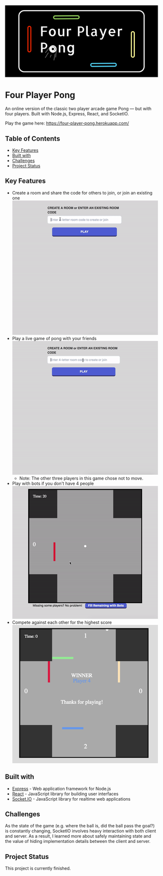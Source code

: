 <p align="center">
  <img src="documentation/pics/logo.png" alt="Four Player Pong logo"> 
</p>

# Four Player Pong
An online version of the classic two player arcade game Pong — but with four players. Built with Node.js, Express, React, and SocketIO. 

Play the game here: https://four-player-pong.herokuapp.com/

## Table of Contents
* [Key Features](#key-features)
* [Built with](#built-with)
* [Challenges](#challenges)
* [Project Status](#project-status)

## Key Features
* Create a room and share the code for others to join, or join an existing one
![join-room](documentation/gifs/join-room.gif)
* Play a live game of pong with your friends  
![play](documentation/gifs/play-with-four-players.gif)
	* Note: The other three players in this game chose not to move. 
* Play with bots if you don't have 4 people  
![play-with-bots](documentation/gifs/play-with-bots.gif)
* Compete against each other for the highest score  
![play-with-bots](documentation/pics/sample-win-screen.png)

## Built with
* [Express](https://expressjs.com/) - Web application framework for Node.js
* [React](https://reactjs.org) - JavaScript library for building user interfaces
* [Socket.IO](https://socket.io) - JavaScript library for realtime web applications

## Challenges
As the state of the game (e.g. where the ball is, did the ball pass the goal?) is constantly changing, SocketIO involves heavy interaction with both client and server. As a result, I learned more about safely maintaining state and the value of hiding implementation details between the client and server.

## Project Status
This project is currently finished.